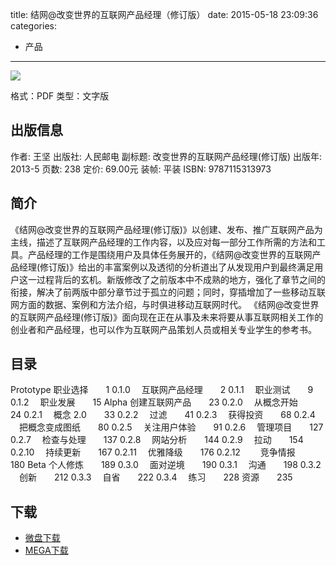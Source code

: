 title: 结网@改变世界的互联网产品经理（修订版）
date: 2015-05-18 23:09:36
categories:
  - 产品
---

![](http://img3.douban.com/lpic/s4551081.jpg)

格式：PDF
类型：文字版

<!--more-->

## 出版信息 ##

作者: 王坚 
出版社: 人民邮电
副标题: 改变世界的互联网产品经理(修订版)
出版年: 2013-5
页数: 238
定价: 69.00元
装帧: 平装
ISBN: 9787115313973

## 简介 ##

《结网@改变世界的互联网产品经理(修订版)》以创建、发布、推广互联网产品为主线，描述了互联网产品经理的工作内容，以及应对每一部分工作所需的方法和工具。产品经理的工作是围绕用户及具体任务展开的，《结网@改变世界的互联网产品经理(修订版)》给出的丰富案例以及透彻的分析道出了从发现用户到最终满足用户这一过程背后的玄机。新版修改了之前版本中不成熟的地方，强化了章节之间的衔接，解决了前两版中部分章节过于孤立的问题；同时，穿插增加了一些移动互联网方面的数据、案例和方法介绍，与时俱进移动互联网时代。
《结网@改变世界的互联网产品经理(修订版)》面向现在正在从事及未来将要从事互联网相关工作的创业者和产品经理，也可以作为互联网产品策划人员或相关专业学生的参考书。

## 目录 ##

Prototype 职业选择　　1
0.1.0 　互联网产品经理　　2
0.1.1 　职业测试　　9
0.1.2 　职业发展　　15
Alpha 创建互联网产品　　23
0.2.0 　从概念开始　　24
0.2.1 　概念 2.0　　33
0.2.2 　过滤　　41
0.2.3 　获得投资　　68
0.2.4 　把概念变成图纸　　80
0.2.5 　关注用户体验　　91
0.2.6 　管理项目　　127
0.2.7 　检查与处理　　137
0.2.8 　网站分析　　144
0.2.9 　拉动　　154
0.2.10 　持续更新　　167
0.2.11 　优雅降级　　176
0.2.12 　　竞争情报　　180
Beta 个人修炼　　189
0.3.0 　面对逆境　　190
0.3.1 　沟通　　198
0.3.2 　创新　　212
0.3.3 　自省　　222
0.3.4 　练习　　228
资源　　235

## 下载 ##

+ [微盘下载](http://vdisk.weibo.com/s/aADaW4YREXzhQ)
+ [MEGA下载](https://mega.co.nz/#!iBVEhKCB!ExffCTsvA95JifLFqaP3YDLzakJPoyWNaG_ppkIw-2Y)

<!-- 1e
+ [微盘下载](http://vdisk.weibo.com/s/aADaW4YREXZaM)
+ [MEGA下载](https://mega.co.nz/#!HQ9gkYhC!OzYOsOu5Ypy4Qa1OPSDDS_gyaC_VgQcObkNIze7LE-I)
-->